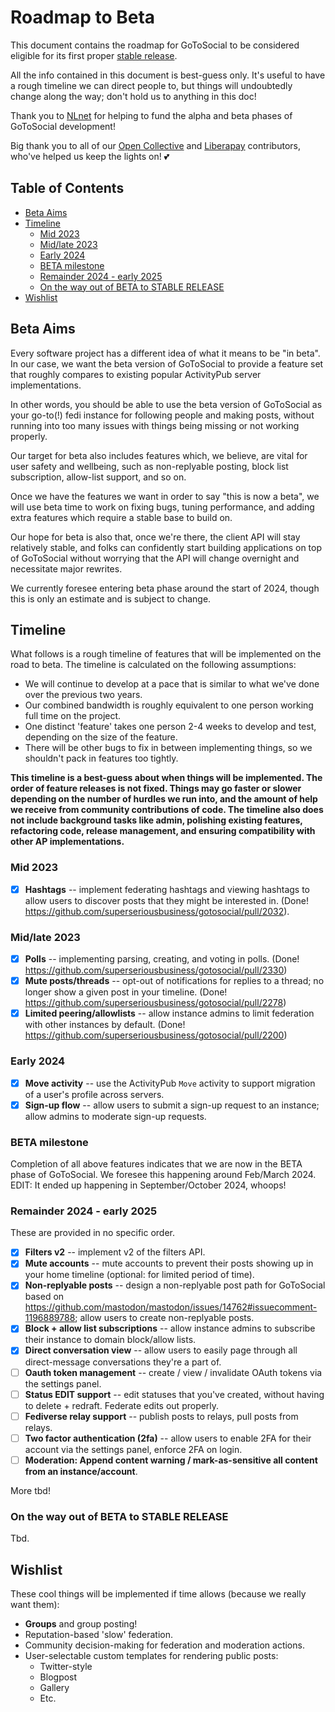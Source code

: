 # Roadmap to Beta <!-- omit in toc -->

This document contains the roadmap for GoToSocial to be considered eligible for its first proper [stable release](https://en.wikipedia.org/wiki/Software_release_life_cycle#Stable_release).

All the info contained in this document is best-guess only. It's useful to have a rough timeline we can direct people to, but things will undoubtedly change along the way; don't hold us to anything in this doc!

Thank you to [NLnet](https://nlnet.nl) for helping to fund the alpha and beta phases of GoToSocial development!

Big thank you to all of our [Open Collective](https://opencollective.com/gotosocial) and [Liberapay](https://liberapay.com/gotosocial) contributors, who've helped us keep the lights on! 💕 

## Table of Contents <!-- omit in toc -->

- [Beta Aims](#beta-aims)
- [Timeline](#timeline)
  - [Mid 2023](#mid-2023)
  - [Mid/late 2023](#midlate-2023)
  - [Early 2024](#early-2024)
  - [BETA milestone](#beta-milestone)
  - [Remainder 2024 - early 2025](#remainder-2024---early-2025)
  - [On the way out of BETA to STABLE RELEASE](#on-the-way-out-of-beta-to-stable-release)
- [Wishlist](#wishlist)

## Beta Aims

Every software project has a different idea of what it means to be "in beta". In our case, we want the beta version of GoToSocial to provide a feature set that roughly compares to existing popular ActivityPub server implementations.

In other words, you should be able to use the beta version of GoToSocial as your go-to(!) fedi instance for following people and making posts, without running into too many issues with things being missing or not working properly.

Our target for beta also includes features which, we believe, are vital for user safety and wellbeing, such as non-replyable posting, block list subscription, allow-list support, and so on.

Once we have the features we want in order to say "this is now a beta", we will use beta time to work on fixing bugs, tuning performance, and adding extra features which require a stable base to build on.

Our hope for beta is also that, once we're there, the client API will stay relatively stable, and folks can confidently start building applications on top of GoToSocial without worrying that the API will change overnight and necessitate major rewrites.

We currently foresee entering beta phase around the start of 2024, though this is only an estimate and is subject to change.

## Timeline

What follows is a rough timeline of features that will be implemented on the road to beta. The timeline is calculated on the following assumptions:

- We will continue to develop at a pace that is similar to what we've done over the previous two years.
- Our combined bandwidth is roughly equivalent to one person working full time on the project.
- One distinct 'feature' takes one person 2-4 weeks to develop and test, depending on the size of the feature.
- There will be other bugs to fix in between implementing things, so we shouldn't pack in features too tightly.

**This timeline is a best-guess about when things will be implemented. The order of feature releases is not fixed. Things may go faster or slower depending on the number of hurdles we run into, and the amount of help we receive from community contributions of code. The timeline also does not include background tasks like admin, polishing existing features, refactoring code, release management, and ensuring compatibility with other AP implementations.**

### Mid 2023

- [x] **Hashtags** -- implement federating hashtags and viewing hashtags to allow users to discover posts that they might be interested in. (Done! https://github.com/superseriousbusiness/gotosocial/pull/2032).

### Mid/late 2023

- [x] **Polls** -- implementing parsing, creating, and voting in polls. (Done! https://github.com/superseriousbusiness/gotosocial/pull/2330)
- [x] **Mute posts/threads** -- opt-out of notifications for replies to a thread; no longer show a given post in your timeline. (Done! https://github.com/superseriousbusiness/gotosocial/pull/2278)
- [x] **Limited peering/allowlists** -- allow instance admins to limit federation with other instances by default. (Done! https://github.com/superseriousbusiness/gotosocial/pull/2200)

### Early 2024

- [x] **Move activity** -- use the ActivityPub `Move` activity to support migration of a user's profile across servers.
- [x] **Sign-up flow** -- allow users to submit a sign-up request to an instance; allow admins to moderate sign-up requests.

### BETA milestone

Completion of all above features indicates that we are now in the BETA phase of GoToSocial. We foresee this happening around Feb/March 2024. EDIT: It ended up happening in September/October 2024, whoops!

### Remainder 2024 - early 2025

These are provided in no specific order.

- [x] **Filters v2** -- implement v2 of the filters API.
- [x] **Mute accounts** -- mute accounts to prevent their posts showing up in your home timeline (optional: for limited period of time).
- [x] **Non-replyable posts** -- design a non-replyable post path for GoToSocial based on https://github.com/mastodon/mastodon/issues/14762#issuecomment-1196889788; allow users to create non-replyable posts.
- [x] **Block + allow list subscriptions** -- allow instance admins to subscribe their instance to domain block/allow lists.
- [x] **Direct conversation view** -- allow users to easily page through all direct-message conversations they're a part of.
- [ ] **Oauth token management** -- create / view / invalidate OAuth tokens via the settings panel.
- [ ] **Status EDIT support** -- edit statuses that you've created, without having to delete + redraft. Federate edits out properly.
- [ ] **Fediverse relay support** -- publish posts to relays, pull posts from relays.
- [ ] **Two factor authentication (2fa)** -- allow users to enable 2FA for their account via the settings panel, enforce 2FA on login.
- [ ] **Moderation: Append content warning / mark-as-sensitive all content from an instance/account**.

More tbd!

### On the way out of BETA to STABLE RELEASE

Tbd.

## Wishlist

These cool things will be implemented if time allows (because we really want them):

- **Groups** and group posting!
- Reputation-based 'slow' federation.
- Community decision-making for federation and moderation actions.
- User-selectable custom templates for rendering public posts:
  - Twitter-style
  - Blogpost
  - Gallery
  - Etc.
